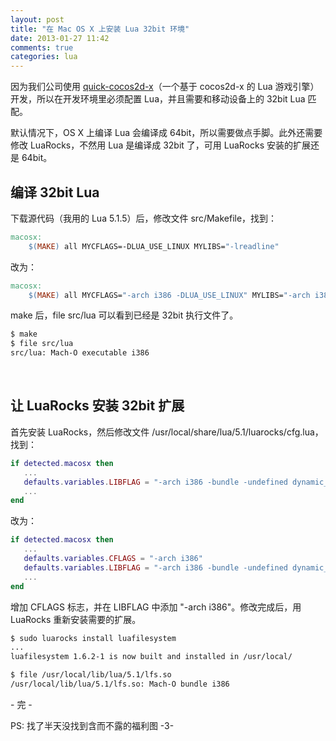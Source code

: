 ```yaml
---
layout: post
title: "在 Mac OS X 上安装 Lua 32bit 环境"
date: 2013-01-27 11:42
comments: true
categories: lua
---
```

因为我们公司使用 [quick-cocos2d-x](https://github.com/dualface/quick-cocos2d-x)（一个基于 cocos2d-x 的 Lua 游戏引擎）开发，所以在开发环境里必须配置 Lua，并且需要和移动设备上的 32bit Lua 匹配。

默认情况下，OS X 上编译 Lua 会编译成 64bit，所以需要做点手脚。此外还需要修改 LuaRocks，不然用 Lua 是编译成 32bit 了，可用 LuaRocks 安装的扩展还是 64bit。

<!--more-->

## 编译 32bit Lua

下载源代码（我用的 Lua 5.1.5）后，修改文件 src/Makefile，找到：

``` makefile
macosx:
    $(MAKE) all MYCFLAGS=-DLUA_USE_LINUX MYLIBS="-lreadline"
```

改为：

``` makefile
macosx:
    $(MAKE) all MYCFLAGS="-arch i386 -DLUA_USE_LINUX" MYLIBS="-arch i386 -lreadline"
```

make 后，file src/lua 可以看到已经是 32bit 执行文件了。

``` bash
$ make
$ file src/lua
src/lua: Mach-O executable i386
```

<br />

## 让 LuaRocks 安装 32bit 扩展

首先安装 LuaRocks，然后修改文件 /usr/local/share/lua/5.1/luarocks/cfg.lua，找到：

``` lua
if detected.macosx then
   ...
   defaults.variables.LIBFLAG = "-arch i386 -bundle -undefined dynamic_lookup -all_load"
   ...
end
```

改为：

``` lua
if detected.macosx then
   ...
   defaults.variables.CFLAGS = "-arch i386"
   defaults.variables.LIBFLAG = "-arch i386 -bundle -undefined dynamic_lookup -all_load"
   ...
end
```

增加 CFLAGS 标志，并在 LIBFLAG 中添加 "-arch i386"。修改完成后，用 LuaRocks 重新安装需要的扩展。

``` bash
$ sudo luarocks install luafilesystem
...
luafilesystem 1.6.2-1 is now built and installed in /usr/local/

$ file /usr/local/lib/lua/5.1/lfs.so
/usr/local/lib/lua/5.1/lfs.so: Mach-O bundle i386
```

\- 完 \-

PS: 找了半天没找到含而不露的福利图 -3-
